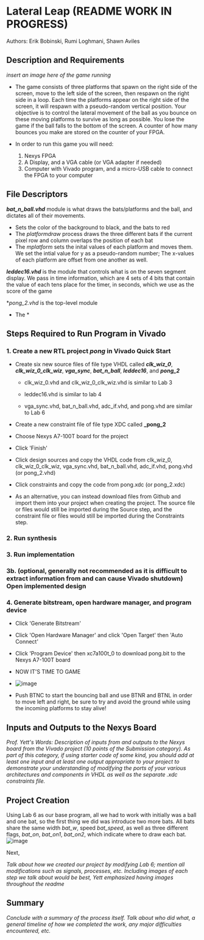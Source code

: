 
# Lateral Leap (README WORK IN PROGRESS)

Authors: Erik Bobinski, Rumi Loghmani, Shawn Aviles


## Description and Requirements

*insert an image here of the game running*

- The game consists of three platforms that spawn on the right side of the screen, move to the left side of the screen, then respawn on the right side in a loop. Each time the platforms appear on the right side of the screen, it will respawn with a pseudo-random vertical position. Your objective is to control the lateral movement of the ball as you bounce on these moving platforms to survive as long as possible. You lose the game if the ball falls to the bottom of the screen. A counter of how many bounces you make are stored on the counter of your FPGA.

-  In order to run this game you will need:
    1. Nexys FPGA
    2. A Display, and a VGA cable (or VGA adapter if needed)
    3. Computer with Vivado program, and a micro-USB cable to connect the FPGA to your computer

## File Descriptors

 **_bat_n_ball.vhd_** module is what draws the bats/platforms and the ball, and dictates all of their movements. 
  * Sets the color of the background to black, and the bats to red
  * The *platformdraw* process draws the three different bats if the current pixel row and column overlaps the position of each bat<br>
  * The *mplatform* sets the inital values of each platform and moves them. We set the intial value for y as a pseudo-random number; The x-values of each platform are offset from one another as well.

 **_leddec16.vhd_** is the module that controls what is on the seven segment display. We pass in time information, which are 4 sets of 4 bits that contain the value of each tens place for the timer, in seconds, which we use as the score of the game

 **_pong_2.vhd_* is the top-level module 



* The *

## Steps Required to Run Program in Vivado

 ### 1. Create a new RTL project _pong_ in Vivado Quick Start

* Create six new source files of file type VHDL called **_clk_wiz_0_**, **_clk_wiz_0_clk_wiz_**, **_vga_sync_**, **_bat_n_ball_**, **_leddec16_**, and **_pong_2_**

  * clk_wiz_0.vhd and clk_wiz_0_clk_wiz.vhd is similar to Lab 3
 
  * leddec16.vhd is similar to lab 4
  
  * vga_sync.vhd, bat_n_ball.vhd, adc_if.vhd, and pong.vhd are similar to Lab 6

* Create a new constraint file of file type XDC called **_pong_2**

* Choose Nexys A7-100T board for the project

* Click 'Finish'

* Click design sources and copy the VHDL code from clk_wiz_0, clk_wiz_0_clk_wiz, vga_sync.vhd, bat_n_ball.vhd, adc_if.vhd, pong.vhd (or pong_2.vhd)

* Click constraints and copy the code from pong.xdc (or pong_2.xdc)

* As an alternative, you can instead download files from Github and import them into your project when creating the project. The source file or files would still be imported during the Source step, and the constraint file or files would still be imported during the Constraints step.

### 2. Run synthesis

### 3. Run implementation

### 3b. (optional, generally not recommended as it is difficult to extract information from and can cause Vivado shutdown) Open implemented design

### 4. Generate bitstream, open hardware manager, and program device

* Click 'Generate Bitstream'

* Click 'Open Hardware Manager' and click 'Open Target' then 'Auto Connect'

* Click 'Program Device' then xc7a100t_0 to download pong.bit to the Nexys A7-100T board

* NOW IT'S TIME TO GAME
* ![image](https://github.com/erik-bobinski/CPE487_finalProject/assets/102829545/0fb6dc7b-2105-44d5-924f-b70e6691af50)


* Push BTNC to start the bouncing ball and use BTNR and BTNL in order to move left and right, be sure to try and avoid the ground while using the incoming platforms to stay alive!

## Inputs and Outputs to the Nexys Board

*Prof. Yett's Words: Description of inputs from and outputs to the Nexys board from the Vivado project (10 points of the Submission category).*
*As part of this category, if using starter code of some kind, you should add at least one input and at least one output appropriate to your project to demonstrate your understanding of modifying the ports of your various architectures and components in VHDL as well as the separate .xdc constraints file.*


## Project Creation

Using Lab 6 as our base program, all we had to work with initially was a ball and one bat, so the first thing we did was introduce two more bats. All bats share the same width *bat_w*, speed *bat_speed*, as well as three different flags, *bat_on*, *bat_on1*, *bat_on2*, which indicate where to draw each bat. 
![image](https://github.com/erik-bobinski/CPE487_finalProject/assets/123090127/335c2463-3bd9-4bf3-94b0-2349377abf8f)

Next, 


*Talk about how we created our project by modifying Lab 6; mention all modifications such as signals, processes, etc.*
*Including images of each step we talk about would be best, Yett emphasized having images throughout the readme*

## Summary

*Conclude with a summary of the process itself. Talk about who did what, a general timeline of how we completed the work, any major difficulties encountered, etc.*
